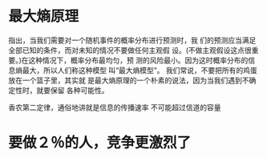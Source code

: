 # 最大熵原理
指出，当我们需要对一个随机事件的概率分布进行预测时，我 们的预测应当满足全部已知的条件，而对未知的情况不要做任何主观假 设。(不做主观假设这点很重要。)在这种情况下，概率分布最均匀，预 测的风险最小。因为这时概率分布的信息熵最大，所以人们称这种模型 叫“最大熵模型”。
我们常说，不要把所有的鸡蛋放在一个篮子里，其实就 是最大熵原理的一个朴素的说法，因为当我们遇到不确定性时，就要保留 各种可能性。

香农第二定律，通俗地讲就是信息的传播速率 不可能超过信道的容量

# 要做２％的人，竞争更激烈了
